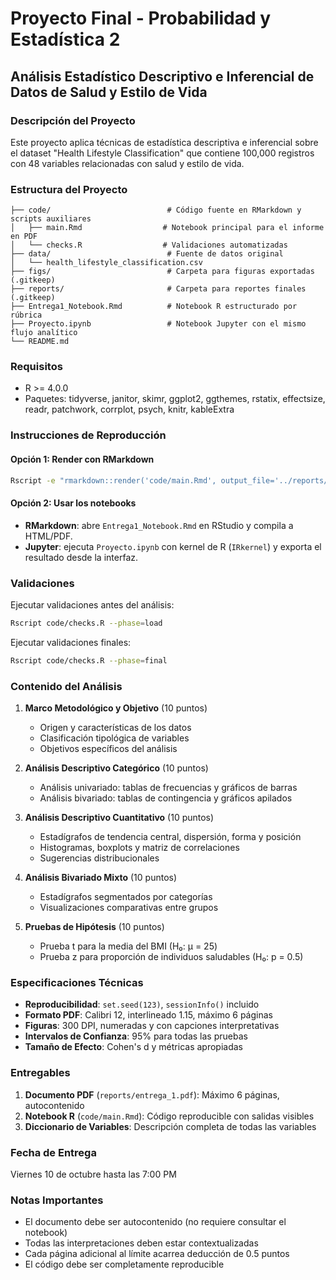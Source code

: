 # Proyecto Final - Probabilidad y Estadística 2

## Análisis Estadístico Descriptivo e Inferencial de Datos de Salud y Estilo de Vida

### Descripción del Proyecto

Este proyecto aplica técnicas de estadística descriptiva e inferencial sobre el dataset "Health Lifestyle Classification" que contiene 100,000 registros con 48 variables relacionadas con salud y estilo de vida.

### Estructura del Proyecto

```
├── code/                          # Código fuente en RMarkdown y scripts auxiliares
│   ├── main.Rmd                  # Notebook principal para el informe en PDF
│   └── checks.R                  # Validaciones automatizadas
├── data/                          # Fuente de datos original
│   └── health_lifestyle_classification.csv
├── figs/                          # Carpeta para figuras exportadas (.gitkeep)
├── reports/                       # Carpeta para reportes finales (.gitkeep)
├── Entrega1_Notebook.Rmd          # Notebook R estructurado por rúbrica
├── Proyecto.ipynb                 # Notebook Jupyter con el mismo flujo analítico
└── README.md
```

### Requisitos

- R >= 4.0.0
- Paquetes: tidyverse, janitor, skimr, ggplot2, ggthemes, rstatix, effectsize, readr, patchwork, corrplot, psych, knitr, kableExtra

### Instrucciones de Reproducción

#### Opción 1: Render con RMarkdown
```bash
Rscript -e "rmarkdown::render('code/main.Rmd', output_file='../reports/entrega_1.pdf')"
```

#### Opción 2: Usar los notebooks
- **RMarkdown**: abre `Entrega1_Notebook.Rmd` en RStudio y compila a HTML/PDF.
- **Jupyter**: ejecuta `Proyecto.ipynb` con kernel de R (`IRkernel`) y exporta el resultado desde la interfaz.

### Validaciones

Ejecutar validaciones antes del análisis:
```bash
Rscript code/checks.R --phase=load
```

Ejecutar validaciones finales:
```bash
Rscript code/checks.R --phase=final
```

### Contenido del Análisis

1. **Marco Metodológico y Objetivo** (10 puntos)
   - Origen y características de los datos
   - Clasificación tipológica de variables
   - Objetivos específicos del análisis

2. **Análisis Descriptivo Categórico** (10 puntos)
   - Análisis univariado: tablas de frecuencias y gráficos de barras
   - Análisis bivariado: tablas de contingencia y gráficos apilados

3. **Análisis Descriptivo Cuantitativo** (10 puntos)
   - Estadígrafos de tendencia central, dispersión, forma y posición
   - Histogramas, boxplots y matriz de correlaciones
   - Sugerencias distribucionales

4. **Análisis Bivariado Mixto** (10 puntos)
   - Estadígrafos segmentados por categorías
   - Visualizaciones comparativas entre grupos

5. **Pruebas de Hipótesis** (10 puntos)
   - Prueba t para la media del BMI (H₀: μ = 25)
   - Prueba z para proporción de individuos saludables (H₀: p = 0.5)

### Especificaciones Técnicas

- **Reproducibilidad**: `set.seed(123)`, `sessionInfo()` incluido
- **Formato PDF**: Calibri 12, interlineado 1.15, máximo 6 páginas
- **Figuras**: 300 DPI, numeradas y con capciones interpretativas
- **Intervalos de Confianza**: 95% para todas las pruebas
- **Tamaño de Efecto**: Cohen's d y métricas apropiadas

### Entregables

1. **Documento PDF** (`reports/entrega_1.pdf`): Máximo 6 páginas, autocontenido
2. **Notebook R** (`code/main.Rmd`): Código reproducible con salidas visibles
3. **Diccionario de Variables**: Descripción completa de todas las variables

### Fecha de Entrega

Viernes 10 de octubre hasta las 7:00 PM

### Notas Importantes

- El documento debe ser autocontenido (no requiere consultar el notebook)
- Todas las interpretaciones deben estar contextualizadas
- Cada página adicional al límite acarrea deducción de 0.5 puntos
- El código debe ser completamente reproducible
